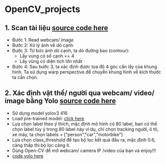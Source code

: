 # OpenCV_projects

## 1. Scan tài liệu [source code here](https://github.com/thien1892/OpenCv_Python/blob/main/OpenCV_project/P1_scan_documents.py)
- Bước 1: Read webcam/ image
- Bước 2: Xử lý ảnh về dò cạnh
- Bước 3: Từ bức ảnh dò cạnh, ta dò đường bao (contour):
    - Lấy vùng có số cạnh == 4
    - Lấy vùng có diện tích lớn nhất
- Bước 4: Sau bước 3, ta xác định được tọa độ 4 góc cần lấy của khung hình. Ta sử dụng warp perspective để chuyển khung hình về kích thước ta cần chọn.

## 2. Xác định vật thể/ người qua webcam/ video/ image bằng Yolo [source code here](https://github.com/thien1892/OpenCv_Python/blob/main/OpenCV_project/P2_track_yolo.py)
- Sử dụng model yolov3 416
- Load pre-trained model: [click here](https://drive.google.com/file/d/1bhTkqX_I-JU7zGCi0owRTmfdw0QW-z15/view?usp=sharing)
- Lựa chọn label theo ý thích, mặc định mô hình có 80 label, bạn có thể chọn label tùy ý trong 80 label này ví dụ, chỉ chọn tracking người, ô tô, xe máy, ta chọn labels = ["person","car","motorbike"]
- Lựa chọn class_threshold để tạo bộ lọc kết quả đầu ra, mặc định 0.6, càng thấp thì bộ lọc càng ít.
- Dùng Open-CV để mở webcam/ camera IP /video của bạn và enjoy!!!
- [code yolo here](https://github.com/thien1892/OpenCv_Python/blob/main/OpenCV_project/yolo3.py)